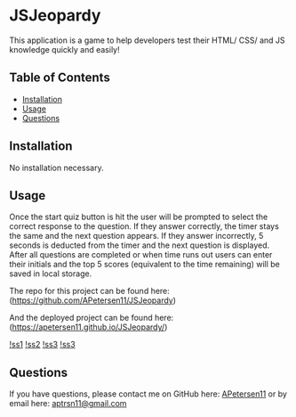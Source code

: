 # JSJeopardy

This application is a game to help developers test their HTML/ CSS/ and JS knowledge quickly and easily!

## Table of Contents

- [Installation](#installation)
- [Usage](#usage)
- [Questions](#questions)

## Installation

No installation necessary.

## Usage

Once the start quiz button is hit the user will be prompted to select the correct response to the question. If they answer correctly, the timer stays the same and the next question appears. If they answer incorrectly, 5 seconds is deducted from the timer and the next question is displayed. After all questions are completed or when time runs out users can enter their initials and the top 5 scores (equivalent to the time remaining) will be saved in local storage.

The repo for this project can be found here: (https://github.com/APetersen11/JSJeopardy)

And the deployed project can be found here: (https://apetersen11.github.io/JSJeopardy/)

[!ss1](./assets/images/ss1.png)
[!ss2](./assets/images/ss2.png)
[!ss3](./assets/images/ss3.png)
[!ss3](./assets/images/ss4.png)

## Questions

If you have questions, please contact me on GitHub here: [APetersen11](https://github.com/APetersen11)
or by email here: [aptrsn11@gmail.com](mailto:aptrsn11@gmail.com)
